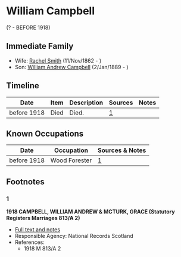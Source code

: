 ﻿---
layout: person
subject_key: i70442784
permalink: /people/i70442784
---

# William Campbell
(? - BEFORE 1918)

## Immediate Family

* Wife: [Rachel Smith](./@58377523@-rachel-smith-b1862-11-11-d.md) (11/Nov/1862 - )
* Son: [William Andrew Campbell](./@4716977@-william-andrew-campbell-b1889-1-2-d.md) (2/Jan/1889 - )

## Timeline

Date | Item | Description | Sources | Notes
---|---|---|---|---
before 1918 | Died | Died. | [1](#1) | 

## Known Occupations

Date | Occupation | Sources & Notes
---|---|---
before 1918 | Wood Forester | [1](#1)

## Footnotes

### 1

**1918 CAMPBELL, WILLIAM ANDREW & MCTURK, GRACE (Statutory Registers Marriages 813/A 2)**

* [Full text and notes](../sources/@61071920@-1918-campbell,-william-andrew-&-mcturk,-grace-statutory-registers-marriages-813-a-2-.md)
* Responsible Agency: National Records Scotland
* References: 
  * 1918 M 813/A 2

